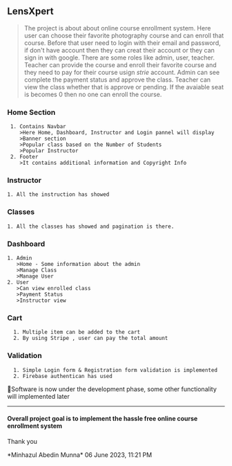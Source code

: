 ## LensXpert 
  > The project is about about online course enrollment system. Here user can choose their favorite photography course and can enroll that course. Before that user need to login with their email and password, if don't have account then they can creat their account or they can sign in with google. There are some roles like admin, user, teacher. Teacher can provide the course and enroll their favorite course and they need to pay for their course usign *strie* account. Admin can see complete the payment status and approve the class. Teacher can view the class whether that is approve or pending. If the avaiable seat is becomes 0 then no one can enroll the course.
  
### Home Section
     1. Contains Navbar
        >Here Home, Dashboard, Instructor and Login pannel will display
        >Banner section
        >Popular class based on the Number of Students
        >Popular Instructor
     2. Footer
        >It contains additional information and Copyright Info
    
 ### Instructor
    1. All the instruction has showed
 
 ### Classes
    1. All the classes has showed and pagination is there.
 
 ### Dashboard
    1. Admin
       >Home - Some information about the admin
       >Manage Class
       >Manage User
    2. User
       >Can view enrolled class
       >Payment Status
       >Instructor view
       
  ### Cart
      1. Multiple item can be added to the cart
      2. By using Stripe , user can pay the total amount
  
  ### Validation
      1. Simple Login form & Registration form validation is implemented 
      2. Firebase authentican has used
      
  
 🚩Software is now under the development phase, some other functionality will implemented later
      
 
 <hr>
 <h4>Overall project goal is to implement the hassle free online course enrollment system</h4>
 <p>Thank you</p>
 *Minhazul Abedin Munna*
 06 June 2023, 11:21 PM

